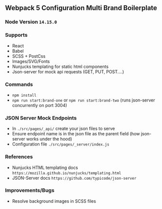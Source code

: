 ## Webpack 5 Configuration Multi Brand Boilerplate

### Node Version `14.15.0`

### Supports

- React
- Babel
- SCSS + PostCss
- Images/SVG/Fonts
- Nunjucks templating for static html components
- Json-server for mock api requests (GET, PUT, POST....)

### Commands

- `npm install`
- `npm run start:brand-one` or `npm run start:brand-two` (runs json-server concurrently on port 3004)

### JSON Server Mock Endpoints

- In `./src/pages/_api/` create your json files to serve
- Ensure endpoint name is in the json file as the parent field (how json-server works under the hood)
- Configuration file `./src/pages/_server/index.js`

### References

- Nunjucks HTML templating docs `https://mozilla.github.io/nunjucks/templating.html`
- JSON-Server docs `https://github.com/typicode/json-server`
  
### Improvements/Bugs

- Resolve background images in SCSS files



